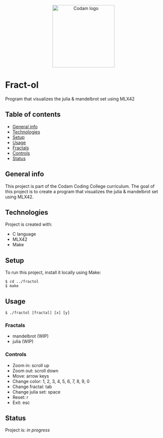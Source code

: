 <!-- background should be white and rounded corners -->
<p align="center">
  <img src="https://d33wubrfki0l68.cloudfront.net/eb7c586de8a2960c7c958dc46601035e531ed893/cd160/images/general/logo_codam_black-eb7c586d.png" alt="Codam logo" width="200"/>
</p>

# Fract-ol
Program that visualizes the julia & mandelbrot set using MLX42

## Table of contents
* [General info](#general-info)
* [Technologies](#technologies)
* [Setup](#setup)
* [Usage](#usage)
* [Fractals](#fractals)
* [Controls](#controls)
* [Status](#status)

## General info
This project is part of the Codam Coding College curriculum. The goal of this project is to create a program that visualizes the julia & mandelbrot set using MLX42.

## Technologies
Project is created with:
* C language
* MLX42
* Make

## Setup
To run this project, install it locally using Make:

```
$ cd ../fractol
$ make
```

## Usage
```
$ ./fractol [fractal] [x] [y]
```

### Fractals
* mandelbrot (WIP)
* julia (WIP)

### Controls
* Zoom in: scroll up
* Zoom out: scroll down
* Move: arrow keys
* Change color: 1, 2, 3, 4, 5, 6, 7, 8, 9, 0
* Change fractal: tab
* Change julia set: space
* Reset: r
* Exit: esc

## Status
Project is: _in progress_